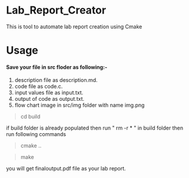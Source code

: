 # Lab_Report_Creator
This is tool to automate lab report creation using Cmake

# Usage
#### Save your file in src floder as following:-
1. description file as description.md.
1. code file as code.c.
1. input values file as input.txt.  
1. output of code as output.txt.
1. flow chart image in src/img folder with name img.png

> cd build

if build folder is already populated then run " rm -r * " in build folder
then run  following commands

> cmake ..

> make

you will get finaloutput.pdf file as your lab report.
